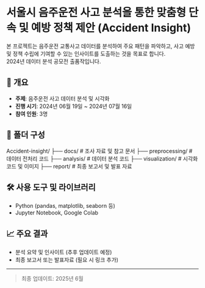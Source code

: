 # 서울시 음주운전 사고 분석을 통한 맞춤형 단속 및 예방 정책 제안 (Accident Insight)

본 프로젝트는 음주운전 교통사고 데이터를 분석하여 주요 패턴을 파악하고, 사고 예방 및 정책 수립에 기여할 수 있는 인사이트를 도출하는 것을 목표로 합니다.  
2024년 데이터 분석 공모전 출품작입니다.

## 📌 개요

- **주제**: 음주운전 사고 데이터 분석 및 시각화
- **진행 시기**: 2024년 06월 19일 ~ 2024년 07월 16일
- **참여 인원**: 3명

## 📁 폴더 구성

Accident-insight/
├── docs/ # 조사 자료 및 참고 문서
├── preprocessing/ # 데이터 전처리 코드
├── analysis/ # 데이터 분석 코드
├── visualization/ # 시각화 코드 및 이미지
├── report/ # 최종 보고서 및 발표 자료


## 🛠 사용 도구 및 라이브러리

- Python (pandas, matplotlib, seaborn 등)
- Jupyter Notebook, Google Colab

## 📈 주요 결과

- 분석 요약 및 인사이트 (추후 업데이트 예정)
- 최종 보고서 또는 발표자료 (필요 시 링크 추가)

---

> 최종 업데이트: 2025년 6월
